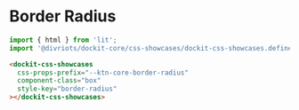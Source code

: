 # Border Radius

```js script
import { html } from 'lit';
import '@divriots/dockit-core/css-showcases/dockit-css-showcases.define.js';
```

```html preview-story
<dockit-css-showcases
  css-props-prefix="--ktn-core-border-radius"
  component-class="box"
  style-key="border-radius"
></dockit-css-showcases>
```
